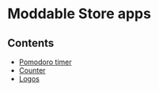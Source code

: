# Moddable Store apps

## Contents

- [Pomodoro timer](./pomodoro)
- [Counter](./counter)
- [Logos](./jslogo)
